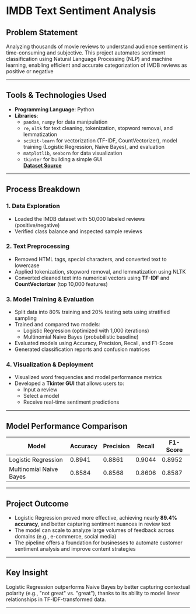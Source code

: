 # IMDB Text Sentiment Analysis

## Problem Statement
Analyzing thousands of movie reviews to understand audience sentiment is time-consuming and subjective. This project automates sentiment classification using Natural Language Processing (NLP) and machine learning, enabling efficient and accurate categorization of IMDB reviews as positive or negative


---

## Tools & Technologies Used

- **Programming Language**: Python  
- **Libraries**:  
  - `pandas`, `numpy` for data manipulation  
  - `re`, `nltk` for text cleaning, tokenization, stopword removal, and lemmatization  
  - `scikit-learn` for vectorization (TF-IDF, CountVectorizer), model training (Logistic Regression, Naive Bayes), and evaluation  
  - `matplotlib`, `seaborn` for data visualization  
  - `tkinter` for building a simple GUI  
  **[Dataset Source](https://www.kaggle.com/datasets/lakshmi25npathi/imdb-dataset-of-50k-movie-reviews)**

---

## Process Breakdown

### 1. Data Exploration
- Loaded the IMDB dataset with 50,000 labeled reviews (positive/negative)
- Verified class balance and inspected sample reviews

### 2. Text Preprocessing
- Removed HTML tags, special characters, and converted text to lowercase
- Applied tokenization, stopword removal, and lemmatization using NLTK
- Converted cleaned text into numerical vectors using **TF-IDF** and **CountVectorizer** (top 10,000 features)

### 3. Model Training & Evaluation
- Split data into 80% training and 20% testing sets using stratified sampling
- Trained and compared two models:
  - Logistic Regression (optimized with 1,000 iterations)
  - Multinomial Naive Bayes (probabilistic baseline)
- Evaluated models using Accuracy, Precision, Recall, and F1-Score
- Generated classification reports and confusion matrices

### 4. Visualization & Deployment
- Visualized word frequencies and model performance metrics
- Developed a **Tkinter GUI** that allows users to:
  - Input a review
  - Select a model
  - Receive real-time sentiment predictions

---

## Model Performance Comparison

| Model                   | Accuracy | Precision | Recall | F1-Score |
|------------------------|----------|-----------|--------|----------|
| Logistic Regression    | 0.8941   | 0.8861    | 0.9044 | 0.8952   |
| Multinomial Naive Bayes| 0.8584   | 0.8568    | 0.8606 | 0.8587   |

---

## Project Outcome

- Logistic Regression proved more effective, achieving nearly **89.4% accuracy**, and better capturing sentiment nuances in review text
- The model can scale to analyze large volumes of feedback across domains (e.g., e-commerce, social media)
- The pipeline offers a foundation for businesses to automate customer sentiment analysis and improve content strategies

---

## Key Insight

Logistic Regression outperforms Naive Bayes by better capturing contextual polarity (e.g., "not great" vs. "great"), thanks to its ability to model linear relationships in TF-IDF-transformed data.

---


